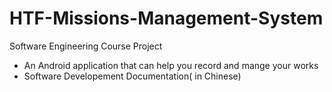 # HTF-Missions-Management-System
Software Engineering Course Project 
- An Android application that can help you record and mange your works
- Software Developement Documentation( in Chinese)
